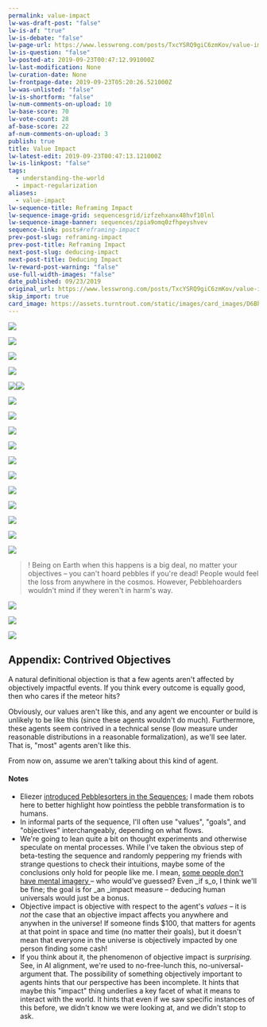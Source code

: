```yaml
---
permalink: value-impact
lw-was-draft-post: "false"
lw-is-af: "true"
lw-is-debate: "false"
lw-page-url: https://www.lesswrong.com/posts/TxcYSRQ9giC6zmKov/value-impact
lw-is-question: "false"
lw-posted-at: 2019-09-23T00:47:12.991000Z
lw-last-modification: None
lw-curation-date: None
lw-frontpage-date: 2019-09-23T05:20:26.521000Z
lw-was-unlisted: "false"
lw-is-shortform: "false"
lw-num-comments-on-upload: 10
lw-base-score: 70
lw-vote-count: 28
af-base-score: 22
af-num-comments-on-upload: 3
publish: true
title: Value Impact
lw-latest-edit: 2019-09-23T00:47:13.121000Z
lw-is-linkpost: "false"
tags:
  - understanding-the-world
  - impact-regularization
aliases:
  - value-impact
lw-sequence-title: Reframing Impact
lw-sequence-image-grid: sequencesgrid/izfzehxanx48hvf10lnl
lw-sequence-image-banner: sequences/zpia9omq0zfhpeyshvev
sequence-link: posts#reframing-impact
prev-post-slug: reframing-impact
prev-post-title: Reframing Impact
next-post-slug: deducing-impact
next-post-title: Deducing Impact
lw-reward-post-warning: "false"
use-full-width-images: "false"
date_published: 09/23/2019
original_url: https://www.lesswrong.com/posts/TxcYSRQ9giC6zmKov/value-impact
skip_import: true
card_image: https://assets.turntrout.com/static/images/card_images/D6Bhmv6.png
---
```


![](https://assets.turntrout.com/static/images/posts/lG9je1g.avif)

![](https://assets.turntrout.com/static/images/posts/1hJa51n.avif)

![](https://assets.turntrout.com/static/images/posts/geDXLLG.avif)

![](https://assets.turntrout.com/static/images/posts/zMxBlb0.avif)

![](https://assets.turntrout.com/static/images/posts/tupgltr.avif)![](https://assets.turntrout.com/static/images/posts/kNG5for.avif)

![](https://assets.turntrout.com/static/images/posts/BtzHnUq.avif)

![](https://assets.turntrout.com/static/images/posts/jaHW2pp.avif)

![](https://assets.turntrout.com/static/images/posts/MmtIR5e.avif)

![](https://assets.turntrout.com/static/images/posts/S1KiiUj.avif)

![](https://assets.turntrout.com/static/images/posts/9ZqUDO6.avif)

![](https://assets.turntrout.com/static/images/posts/TT61fRC.avif)

![](https://assets.turntrout.com/static/images/posts/JGA0KAj.avif)

![](https://assets.turntrout.com/static/images/posts/ZBG9SXA.avif)

![](https://assets.turntrout.com/static/images/posts/IhjRIpN.avif)

![](https://assets.turntrout.com/static/images/posts/lsJLMDk.avif)

![](https://assets.turntrout.com/static/images/posts/OBmQUKm.avif)

> ! Being on Earth when this happens is a big deal, no matter your objectives – you can't hoard pebbles if you're dead! People would feel the loss from anywhere in the cosmos. However, Pebblehoarders wouldn't mind if they weren't in harm's way.

![](https://assets.turntrout.com/static/images/posts/zKM6Bt9.avif)

![](https://assets.turntrout.com/static/images/posts/ZOAeuoe.avif)

![](https://assets.turntrout.com/static/images/posts/fzLD7kQ.avif)

## Appendix: Contrived Objectives

A natural definitional objection is that a few agents aren't affected by objectively impactful events. If you think every outcome is equally good, then who cares if the meteor hits?

Obviously, our values aren't like this, and any agent we encounter or build is unlikely to be like this (since these agents wouldn't do much). Furthermore, these agents seem contrived in a technical sense (low measure under reasonable distributions in a reasonable formalization), as we'll see later. That is, "most" agents aren't like this.

From now on, assume we aren't talking about this kind of agent.

#### Notes

- Eliezer [introduced Pebblesorters in the Sequences](https://www.readthesequences.com/Sorting-Pebbles-Into-Correct-Heaps); I made them robots here to better highlight how pointless the pebble transformation is to humans.
- In informal parts of the sequence, I'll often use "values", "goals", and "objectives" interchangeably, depending on what flows.
- We're going to lean quite a bit on thought experiments and otherwise speculate on mental processes. While I've taken the obvious step of beta-testing the sequence and randomly peppering my friends with strange questions to check their intuitions, maybe some of the conclusions only hold for people like me. I mean, [some people don't have mental imagery ](https://www.lesswrong.com/posts/baTWMegR42PAsH9qJ/generalizing-from-one-example)– who would've guessed? Even \_if s_o, I think we'll be fine; the goal is for \_an \_impact measure – deducing human universals would just be a bonus.
- Objective impact is objective with respect to the agent's _values_ – it is _not_ the case that an objective impact affects you anywhere and anywhen in the universe! If someone finds $100, that matters for agents at that point in space and time (no matter their goals), but it doesn't mean that everyone in the universe is objectively impacted by one person finding some cash!
- If you think about it, the phenomenon of objective impact is _surprising._ See, in AI alignment, we're used to no-free-lunch this, no-universal-argument that. The possibility of something objectively important to agents hints that our perspective has been incomplete. It hints that maybe this "impact" thing underlies a key facet of what it means to interact with the world. It hints that even if we saw specific instances of this before, we didn't know we were looking at, and we didn't stop to ask.

